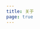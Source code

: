 ```yaml
---
title: 关于
page: true
---
```


<script setup>
import AboutMe from './AboutMe.vue'
</script>

<AboutMe />
